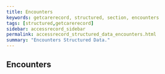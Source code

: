 ```yaml
---
title: Encounters
keywords: getcarerecord, structured, section, encounters
tags: [structured,getcarerecord]
sidebar: accessrecord_sidebar
permalink: accessrecord_structured_data_encounters.html
summary: "Encounters Structured Data."
---
```


## Encounters ##

